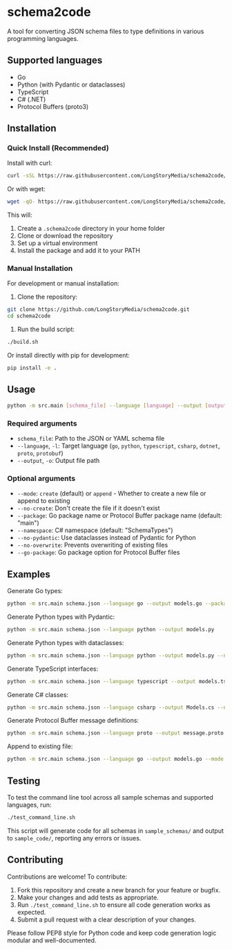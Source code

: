 
# schema2code

A tool for converting JSON schema files to type definitions in various programming languages.

## Supported languages

- Go
- Python (with Pydantic or dataclasses)
- TypeScript
- C# (.NET)
- Protocol Buffers (proto3)

## Installation

### Quick Install (Recommended)

Install with curl:

```bash
curl -sSL https://raw.githubusercontent.com/LongStoryMedia/schema2code/main/install.sh | bash
```

Or with wget:

```bash
wget -qO- https://raw.githubusercontent.com/LongStoryMedia/schema2code/main/install.sh | bash
```

This will:

1. Create a `.schema2code` directory in your home folder
2. Clone or download the repository
3. Set up a virtual environment
4. Install the package and add it to your PATH

### Manual Installation

For development or manual installation:

1. Clone the repository:

```bash
git clone https://github.com/LongStoryMedia/schema2code.git
cd schema2code
```

1. Run the build script:

```bash
./build.sh
```

Or install directly with pip for development:

```bash
pip install -e .
```

## Usage

```bash
python -m src.main [schema_file] --language [language] --output [output_file] [options]
```

### Required arguments

- `schema_file`: Path to the JSON or YAML schema file
- `--language`, `-l`: Target language (`go`, `python`, `typescript`, `csharp`, `dotnet`, `proto`, `protobuf`)
- `--output`, `-o`: Output file path

### Optional arguments

- `--mode`: `create` (default) or `append` - Whether to create a new file or append to existing
- `--no-create`: Don't create the file if it doesn't exist
- `--package`: Go package name or Protocol Buffer package name (default: "main")
- `--namespace`: C# namespace (default: "SchemaTypes")
- `--no-pydantic`: Use dataclasses instead of Pydantic for Python
- `--no-overwrite`: Prevents overwriting of existing files
- `--go-package`: Go package option for Protocol Buffer files

## Examples

Generate Go types:

```bash
python -m src.main schema.json --language go --output models.go --package models
```

Generate Python types with Pydantic:

```bash
python -m src.main schema.json --language python --output models.py
```

Generate Python types with dataclasses:

```bash
python -m src.main schema.json --language python --output models.py --no-pydantic
```

Generate TypeScript interfaces:

```bash
python -m src.main schema.json --language typescript --output models.ts
```

Generate C# classes:

```bash
python -m src.main schema.json --language csharp --output Models.cs --namespace MyApp.Models
```

Generate Protocol Buffer message definitions:

```bash
python -m src.main schema.json --language proto --output message.proto --package mypackage --go-package "example/mypackage"
```

Append to existing file:

```bash
python -m src.main schema.json --language go --output models.go --mode append
```

## Testing

To test the command line tool across all sample schemas and supported languages, run:

```bash
./test_command_line.sh
```

This script will generate code for all schemas in `sample_schemas/` and output to `sample_code/`, reporting any errors or issues.

## Contributing

Contributions are welcome! To contribute:

1. Fork this repository and create a new branch for your feature or bugfix.
2. Make your changes and add tests as appropriate.
3. Run `./test_command_line.sh` to ensure all code generation works as expected.
4. Submit a pull request with a clear description of your changes.

Please follow PEP8 style for Python code and keep code generation logic modular and well-documented.
